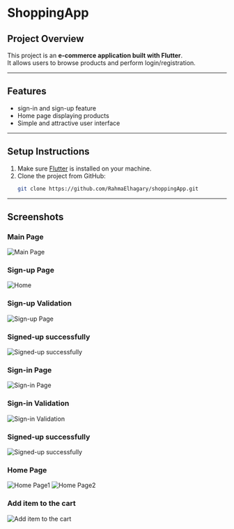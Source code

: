 # ShoppingApp

## Project Overview
This project is an **e-commerce application built with Flutter**.  
It allows users to browse products and perform login/registration.  

---

## Features
- sign-in and sign-up feature
- Home page displaying products   
- Simple and attractive user interface   

---

## Setup Instructions
1. Make sure [Flutter](https://flutter.dev/docs/get-started/install) is installed on your machine.  
2. Clone the project from GitHub:  
   ```bash
   git clone https://github.com/RahmaElhagary/shoppingApp.git

   ```

---

## Screenshots

### Main Page
![Main Page](screenshots/mainpage.png)

### Sign-up Page
![Home](screenshots/signuppage.png)


### Sign-up Validation
![Sign-up Page](screenshots/signupvalidation.png)


### Signed-up successfully
![Signed-up successfully](screenshots/signupsuccess.png)


### Sign-in Page
![Sign-in Page](screenshots/signinpage.png)

### Sign-in Validation
![Sign-in Validation](screenshots/signinvalidation.png)


### Signed-up successfully
![Signed-up successfully](screenshots/signinsuccess.png)


### Home Page
![Home Page1](screenshots/homepage1.png)
![Home Page2](screenshots/homepage2.png)

### Add item to the cart
![Add item to the cart](screenshots/addtocart.png)


